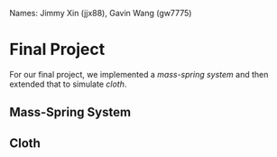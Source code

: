 Names: Jimmy Xin (jjx88), Gavin Wang (gw7775)

# Final Project
For our final project, we implemented a *mass-spring system* and then extended that to simulate *cloth*.

## Mass-Spring System

## Cloth